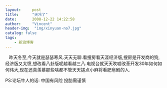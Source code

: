 ```yaml
---
layout:     post
title:      "天冷了"
date:       2008-12-22 14:22:58
author:     "Vincent"
header-img:  "img/xinyuan-no7.jpg"
catalog: false
tags:
    - 新浪博客
---
```



  
昨天冬至,今天就是瑟瑟寒风.天天无聊.看搜房看天涯经济版,搜房是开发商的狗,经济版又太愤,想改看八卦版呢越看越三八.电视台就天天吹嘘改革开发30年如何如何伟大,现在还真羡慕那些啥都不管天天搓点小麻将看肥皂剧的人.

PS:论坛牛人的话: 中国有风险 投胎需谨慎



